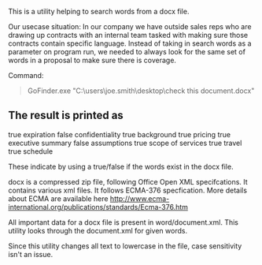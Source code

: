  This is a utility helping to search words from a docx file.

Our usecase situation:
  In our company we have outside sales reps who are drawing up contracts with an internal team tasked with making sure those contracts contain specific language. Instead of taking in search words as a parameter on program run, we needed to always look for the same set of words in a proposal to make sure there is coverage.
  

Command:
>GoFinder.exe "C:\users\joe.smith\desktop\check this document.docx"

The result is printed as
-------------------------------
true    expiration
false   confidentiality
true	background
true	pricing
true 	executive summary
false	assumptions
true	scope of services
true	travel
true	schedule


These indicate by using a true/false if the words exist in the docx file.

docx is a compressed zip file, following Office Open XML specifcations.
It contains various xml files. It follows ECMA-376 specfication.
More details about ECMA are available here
http://www.ecma-international.org/publications/standards/Ecma-376.htm

All important data for a docx file is present in word/document.xml.
This utility looks through the document.xml for given words.

Since this utility changes all text to lowercase in the file, case sensitivity isn't an issue.
